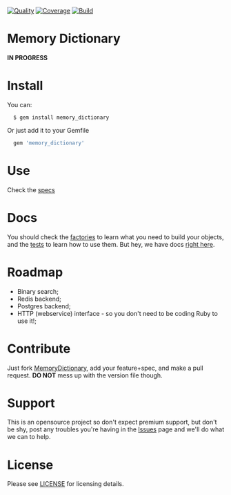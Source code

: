 [![Quality](https://codeclimate.com/github/lucasmartins/memory-dictionary.png)](https://codeclimate.com/github/lucasmartins/memory-dictionary) [![Coverage](https://codeclimate.com/github/lucasmartins/memory-dictionary/coverage.png)](https://codeclimate.com/github/lucasmartins/memory-dictionary) [![Build](https://travis-ci.org/leghoo/memory-dictionary.svg)](https://travis-ci.org/leghoo/memory-dictionary)



Memory Dictionary
=================

**IN PROGRESS**

Install
=======

You can:
```
  $ gem install memory_dictionary
```

Or just add it to your Gemfile
```ruby
  gem 'memory_dictionary'
```

Use
===

Check the [specs](https://github.com/leghoo/memory_dictionary/tree/master/spec)

Docs
====
You should check the [factories](https://github.com/leghoo/memory_dictionary/tree/master/spec/factories) to learn what you need to build your objects, and the [tests](https://github.com/leghoo/memory_dictionary/tree/master/spec/MemoryDictionary) to learn how to use them. But hey, we have docs [right here](http://rdoc.info/github/leghoo/memory_dictionary/master/frames).

Roadmap
=======

- Binary search;
- Redis backend;
- Postgres backend;
- HTTP (webservice) interface - so you don't need to be coding Ruby to use it!;

Contribute
==========

Just fork [MemoryDictionary](https://github.com/leghoo/memory_dictionary), add your feature+spec, and make a pull request. **DO NOT** mess up with the version file though.
  
Support
=======

This is an opensource project so don't expect premium support, but don't be shy, post any troubles you're having in the [Issues](https://github.com/leghoo/memory_dictionary/issues) page and we'll do what we can to help.

License
=======

Please see [LICENSE](https://github.com/leghoo/memory_dictionary/blob/master/LICENSE) for licensing details.
